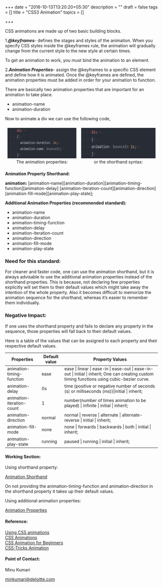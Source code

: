 +++
date = "2016-10-13T13:20:20+05:30"
description = ""
draft = false
tags = []
title = "CSS3 Animation"
topics = []

+++


<p>CSS animations are made up of two basic building blocks.</p>

<p> 1.<strong><i>@keyframes</i></strong>- defines the stages and styles of the animation. When you specify CSS styles inside the @keyframes rule, the animation will gradually change from the current style to the new style at certain times.
</p><p>To get an animation to work, you must bind the animation to an element.</p>

<p>2.<strong><i>Animation Properties</i></strong>- assign the @keyframes to a specific CSS element and define how it is animated.
Once the @keyframes are defined, the animation properties must be added in order for your animation to function.<p>

<p>There are basically two animation properties that are important for an animation to take place.</p>
    <ul>
        <li>animation-name</li>
        <li>animation-duration</li>
    </ul>
<p>Now to animate a div we can use the following code,</p>

<div style="display: flex; justify-content: flex-start;">
<div style="text-align:center;padding: 5px;margin:3px;">
  <img src="img/animate_prop.png" alt="animation properties" style="height:100px;">
  <figcaption>The animation properties:</figcaption>
</div>
<div style="text-align:center;padding: 5px;margin:3px;">
  <img src="img/animate_shorthand.png" alt="shorthand syntax" style="height:100px;">       
  <figcaption> or the shorthand syntax:</figcaption>
</div>
</div>

<p><strong>Animation Property Shorthand:</strong></p>
<p><strong>animation: </strong>[animation-name][animation-duration][animation-timing-function][animation-delay] [animation-iteration-count][animation-direction][animation-fill-mode][animation-play-state];</p>

<p><strong>Additional Animation Properties (recommended standard):</strong></p>
<ul>
  <li>animation-name</li>
  <li>animation-duration</li>
  <li>animation-timing-function</li>
  <li>animation-delay</li>
  <li>animation-iteration-count</li>
  <li>animation-direction</li>
  <li>animation-fill-mode</li>
  <li>animation-play-state</li>
</ul>

<h3>Need for this standard:</h3>

<p>For cleaner and faster code, one can use the animation shorthand, but it is always advisable to use the additional animation properties instead of the shorthand properties. This is because, not declaring few properties explicitly will set them to their default values which might take away the intention of the whole property. Also it becomes difficult to memorize the animation sequence for the shorthand, whereas it’s easier to remember them individually.</p>

<h3>Negative Impact:</h3>
<p>If one uses the shorthand property and fails to declare any property in the sequence, those properties will fall back to their default values.</p>
<p>Here is a table of the values that can be assigned to each property and their respective default values.</p>
<table>
  <thead>
    <tr>
      <th>Properties</th>
      <th>Default value</th>
      <th>Property Values</th>
    </tr>
  </thead>
<tbody>
  <tr>
    <td>animation-timing-function</td>
    <td>ease</td>
    <td>ease | linear | ease-in | ease-out | ease-in-out | initial | inherit;
     One can creating custom timing functions using cubic-bezier curve.</td>
  </tr>
  <tr>
    <td>animation-delay</td>
    <td>0s</td>
    <td>time (positive or negative number of seconds (s) or milliseconds (ms))|initial | inherit;</td>
  </tr>
  <tr>
    <td>animation-iteration-count</td>
    <td>1</td>
    <td>number(number of times animation to be played) | infinite | initial | inherit;</td>
  </tr>
  <tr>
    <td>animation-direction</td>
    <td>normal</td>
    <td>normal | reverse | alternate | alternate-reverse | initial | inherit;</td>
  </tr>
  <tr>
    <td>animation-fill-mode</td>
    <td>none</td>
    <td>none | forwards | backwards | both | initial | inherit;</td>
  </tr>
    <tr>
    <td>animation-play-state</td>
    <td>running</td>
    <td>paused | running | initial | inherit;</td>
  </tr>
</tbody>
</table>

<h4>Working Section:</h4>
<p>Using shorthand property:</p>

<a href="https://jsbin.com/mopaze/2">Animation Shorthand</a>
<p>On not providing the animation-timing-function and animation-direction in the shorthand property it takes up their default values.</p>

<p>Using additional animation properties:</p>
<a href= "https://jsbin.com/ceqitov/4">Animation Properties</a>

<h4>Reference:</h4>
<a href="https://developer.mozilla.org/en-US/docs/Web/CSS/CSS_Animations/Using_CSS_animations#Defining_the_animation_sequence_using_keyframes">Using CSS animations</a><br>
<a href="https://www.w3.org/TR/css3-animations/#the-animation-shorthand-property-">CSS Animations</a><br>
<a href="https://robots.thoughtbot.com/css-animation-for-beginners">CSS Animation for Beginners</a><br>
<a href="https://css-tricks.com/almanac/properties/a/animation/">CSS-Tricks Animation</a>

<h4>Point of Contact:</h4>

<p>Minu Kumari</p>
<a href="mailto:minkumari@deloitte.com">minkumari@deloitte.com</a>
